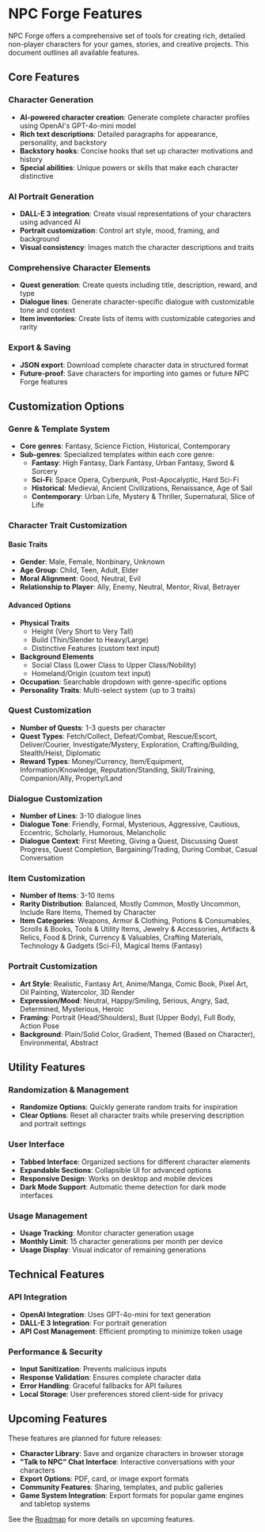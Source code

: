 # NPC Forge Features

NPC Forge offers a comprehensive set of tools for creating rich, detailed non-player characters for your games, stories, and creative projects. This document outlines all available features.

## Core Features

### Character Generation

- **AI-powered character creation**: Generate complete character profiles using OpenAI's GPT-4o-mini model
- **Rich text descriptions**: Detailed paragraphs for appearance, personality, and backstory
- **Backstory hooks**: Concise hooks that set up character motivations and history
- **Special abilities**: Unique powers or skills that make each character distinctive

### AI Portrait Generation

- **DALL-E 3 integration**: Create visual representations of your characters using advanced AI
- **Portrait customization**: Control art style, mood, framing, and background
- **Visual consistency**: Images match the character descriptions and traits

### Comprehensive Character Elements

- **Quest generation**: Create quests including title, description, reward, and type
- **Dialogue lines**: Generate character-specific dialogue with customizable tone and context
- **Item inventories**: Create lists of items with customizable categories and rarity

### Export & Saving

- **JSON export**: Download complete character data in structured format
- **Future-proof**: Save characters for importing into games or future NPC Forge features

## Customization Options

### Genre & Template System

- **Core genres**: Fantasy, Science Fiction, Historical, Contemporary
- **Sub-genres**: Specialized templates within each core genre:
  - **Fantasy**: High Fantasy, Dark Fantasy, Urban Fantasy, Sword & Sorcery
  - **Sci-Fi**: Space Opera, Cyberpunk, Post-Apocalyptic, Hard Sci-Fi
  - **Historical**: Medieval, Ancient Civilizations, Renaissance, Age of Sail
  - **Contemporary**: Urban Life, Mystery & Thriller, Supernatural, Slice of Life

### Character Trait Customization

#### Basic Traits
- **Gender**: Male, Female, Nonbinary, Unknown
- **Age Group**: Child, Teen, Adult, Elder
- **Moral Alignment**: Good, Neutral, Evil
- **Relationship to Player**: Ally, Enemy, Neutral, Mentor, Rival, Betrayer

#### Advanced Options
- **Physical Traits**
  - Height (Very Short to Very Tall)
  - Build (Thin/Slender to Heavy/Large)
  - Distinctive Features (custom text input)
- **Background Elements**
  - Social Class (Lower Class to Upper Class/Nobility)
  - Homeland/Origin (custom text input)
- **Occupation**: Searchable dropdown with genre-specific options
- **Personality Traits**: Multi-select system (up to 3 traits)

### Quest Customization

- **Number of Quests**: 1-3 quests per character
- **Quest Types**: Fetch/Collect, Defeat/Combat, Rescue/Escort, Deliver/Courier, Investigate/Mystery, Exploration, Crafting/Building, Stealth/Heist, Diplomatic
- **Reward Types**: Money/Currency, Item/Equipment, Information/Knowledge, Reputation/Standing, Skill/Training, Companion/Ally, Property/Land

### Dialogue Customization

- **Number of Lines**: 3-10 dialogue lines
- **Dialogue Tone**: Friendly, Formal, Mysterious, Aggressive, Cautious, Eccentric, Scholarly, Humorous, Melancholic
- **Dialogue Context**: First Meeting, Giving a Quest, Discussing Quest Progress, Quest Completion, Bargaining/Trading, During Combat, Casual Conversation

### Item Customization

- **Number of Items**: 3-10 items
- **Rarity Distribution**: Balanced, Mostly Common, Mostly Uncommon, Include Rare Items, Themed by Character
- **Item Categories**: Weapons, Armor & Clothing, Potions & Consumables, Scrolls & Books, Tools & Utility Items, Jewelry & Accessories, Artifacts & Relics, Food & Drink, Currency & Valuables, Crafting Materials, Technology & Gadgets (Sci-Fi), Magical Items (Fantasy)

### Portrait Customization

- **Art Style**: Realistic, Fantasy Art, Anime/Manga, Comic Book, Pixel Art, Oil Painting, Watercolor, 3D Render
- **Expression/Mood**: Neutral, Happy/Smiling, Serious, Angry, Sad, Determined, Mysterious, Heroic
- **Framing**: Portrait (Head/Shoulders), Bust (Upper Body), Full Body, Action Pose
- **Background**: Plain/Solid Color, Gradient, Themed (Based on Character), Environmental, Abstract

## Utility Features

### Randomization & Management

- **Randomize Options**: Quickly generate random traits for inspiration
- **Clear Options**: Reset all character traits while preserving description and portrait settings

### User Interface

- **Tabbed Interface**: Organized sections for different character elements
- **Expandable Sections**: Collapsible UI for advanced options
- **Responsive Design**: Works on desktop and mobile devices
- **Dark Mode Support**: Automatic theme detection for dark mode interfaces

### Usage Management

- **Usage Tracking**: Monitor character generation usage
- **Monthly Limit**: 15 character generations per month per device
- **Usage Display**: Visual indicator of remaining generations

## Technical Features

### API Integration

- **OpenAI Integration**: Uses GPT-4o-mini for text generation
- **DALL-E 3 Integration**: For portrait generation
- **API Cost Management**: Efficient prompting to minimize token usage

### Performance & Security

- **Input Sanitization**: Prevents malicious inputs
- **Response Validation**: Ensures complete character data
- **Error Handling**: Graceful fallbacks for API failures
- **Local Storage**: User preferences stored client-side for privacy

## Upcoming Features

These features are planned for future releases:

- **Character Library**: Save and organize characters in browser storage
- **"Talk to NPC" Chat Interface**: Interactive conversations with your characters
- **Export Options**: PDF, card, or image export formats
- **Community Features**: Sharing, templates, and public galleries
- **Game System Integration**: Export formats for popular game engines and tabletop systems

See the [Roadmap](roadmap.md) for more details on upcoming features.